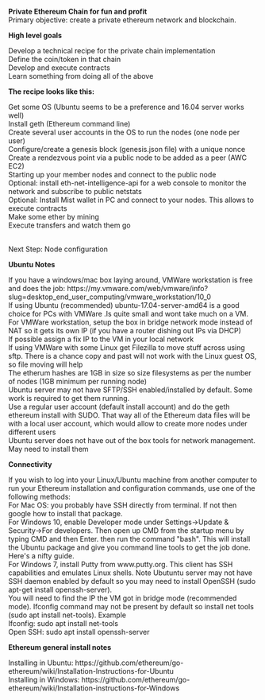 
<head>
</head>

<p><span class="auto-style1"><strong>Private Ethereum Chain for fun and profit</strong></span><br>
Primary objective: create a private ethereum network and blockchain.</p>
<p><strong>High level goals</strong></p>
<p class="auto-style2">Develop a technical recipe for the private chain 
implementation<br>Define the coin/token in that chain<br>Develop and execute 
contracts<br>Learn something from doing all of the above<br></p>
<p><strong>The recipe looks like this:</strong></p>
<p class="auto-style2">Get some OS (Ubuntu seems to be a preference and 16.04 
server works well)<br>Install geth (Ethereum command line)<br>Create several 
user accounts in the OS to run the nodes (one node per user)<br>Configure/create 
a genesis block (genesis.json file) with a unique nonce<br>Create a rendezvous 
point via a public node to be added as a peer (AWC EC2) <br>Starting up your 
member nodes and connect to the public node <br>Optional: install 
eth-net-intelligence-api for a web console to monitor the network and subscribe 
to public netstats<br>Optional: Install Mist wallet in PC and connect to your 
nodes. This allows to execute contracts<br>Make some ether by mining<br>Execute 
transfers and watch them go</p>
<p class="auto-style2"><br>Next Step: Node configuration<br></p>
<p><strong>Ubuntu Notes</strong></p>
<p class="auto-style2">If you have a windows/mac box laying around, VMWare 
workstation is free and does the job: 
https://my.vmware.com/web/vmware/info?slug=desktop_end_user_computing/vmware_workstation/10_0
<br>If using Ubuntu (recommended) ubuntu-17.04-server-amd64 is a good choice for 
PCs with VMWare .Is quite small and wont take much on a VM.<br>For VMWare 
workstation, setup the box in bridge network mode instead of NAT so it gets its 
own IP (if you have a router dishing out IPs via DHCP)<br>If possible assign a 
fix IP to the VM in your local network<br>If using VMWare with some Linux get 
Filezilla to move stuff across using sftp. There is a chance copy and past will 
not work with the Linux guest OS, so file moving will help<br>The etherum hashes 
are 1GB in size so size filesystems as per the number of nodes (1GB minimum per 
running node)<br>Ubuntu server may not have SFTP/SSH enabled/installed by 
default. Some work is required to get them running.<br>Use a regular user 
account (default install account) and do the geth ethereum install with SUDO. 
That way all of the Ethereum data files will be with a local user account, which 
would allow to create more nodes under different users<br>Ubuntu server does not 
have out of the box tools for network management. May need to install them</p>
<p><strong>Connectivity</strong></p>
<p class="auto-style2">If you wish to log into your Linux/Ubuntu machine from 
another computer to run your Ethereum installation and configuration commands, 
use one of the following methods: <br>For Mac OS: you probably have SSH directly 
from terminal. If not then google how to install that package.<br>For Windows 
10, enable Developer mode under Settings-&gt;Update &amp; Security-&gt;For developers. 
Then open up CMD from the startup menu by typing CMD and then Enter. then run 
the command &quot;bash&quot;. This will install the Ubuntu package and give you command 
line tools to get the job done. Here's a nifty guide.<br>For Windows 7, install 
Putty from www.putty.org. This client has SSH capabilities and emulates Linux 
shells. Note Ubutuntu server may not have SSH daemon enabled by default so you 
may need to install OpenSSH (sudo apt-get install openssh-server). <br>You will 
need to find the IP the VM got in bridge mode (recommended mode). Ifconfig 
command may not be present by default so install net tools (sudo apt install 
net-tools). Example<br>Ifconfig: sudo apt install net-tools<br>Open SSH: sudo 
apt install openssh-server<br></p>
<p><strong>Ethereum general install notes</strong></p>
<p class="auto-style2">Installing in Ubuntu: 
https://github.com/ethereum/go-ethereum/wiki/Installation-Instructions-for-Ubuntu
<br>Installing in Windows: 
https://github.com/ethereum/go-ethereum/wiki/Installation-instructions-for-Windows</p>
